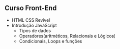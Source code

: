 ## Curso Front-End

- HTML CSS Revivel
- Introdução JavaScript
    - Tipos de dados
    - Operadores(aritméticos, Relacionais e Lógicos)
    - Condicionais, Loops e funções